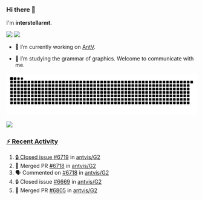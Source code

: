 ### Hi there 👋

I'm **interstellarmt**.

[![](https://img.shields.io/endpoint?url=https://awards.antv.vision/interstellarmt-g2-contributor.json)](https://github.com/antvis/g2)
[![](https://img.shields.io/endpoint?url=https://awards.antv.vision/interstellarmt-gpt-vis-contributor.json)](https://github.com/antvis/gpt-vis)

- 🔭 I’m currently working on [AntV](https://github.com/antvis).

- 📖 I’m studying the grammar of graphics. Welcome to communicate with me.

![](https://raw.githubusercontent.com/interstellarmt/interstellarmt/refs/heads/output/github-contribution-grid-snake.svg)
<div>
  <a href="https://github.com/interstellarmt">
  <img height="180em" src="https://github-readme-stats-eight-theta.vercel.app/api?username=interstellarmt&show_icons=true&include_all_commits=true&count_private=true&theme=tokyonight"/>
</div>
    
### :zap: Recent Activity

<!--START_SECTION:activity-->
1. 🔒 Closed issue [#6719](https://github.com/antvis/G2/issues/6719) in [antvis/G2](https://github.com/antvis/G2)
2. 🎉 Merged PR [#6718](https://github.com/antvis/G2/pull/6718) in [antvis/G2](https://github.com/antvis/G2)
3. 🗣 Commented on [#6718](https://github.com/antvis/G2/pull/6718#issuecomment-2819968194) in [antvis/G2](https://github.com/antvis/G2)
4. 🔒 Closed issue [#6669](https://github.com/antvis/G2/issues/6669) in [antvis/G2](https://github.com/antvis/G2)
5. 🎉 Merged PR [#6805](https://github.com/antvis/G2/pull/6805) in [antvis/G2](https://github.com/antvis/G2)
<!--END_SECTION:activity-->

